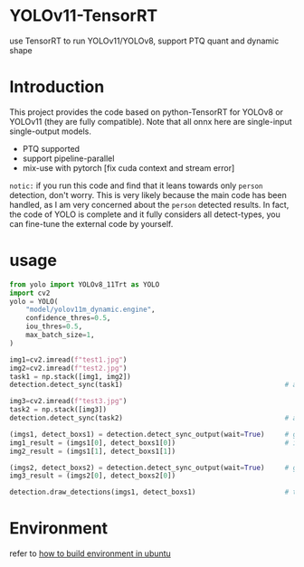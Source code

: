 # YOLOv11-TensorRT
use TensorRT to run YOLOv11/YOLOv8, support PTQ quant and dynamic shape

# Introduction

This project provides the code based on python-TensorRT for YOLOv8 or YOLOv11 (they are fully compatible). Note that all onnx here are single-input single-output models.

* PTQ supported
* support pipeline-parallel
* mix-use with pytorch [fix cuda context and stream error]

`notic:` if you run this code and find that it leans towards only `person` detection, don't worry. This is very likely because the main code has been handled, as I am very concerned about the `person` detected results. In fact, the code of YOLO is complete and it fully considers all detect-types, you can fine-tune the external code by yourself.

# usage

```python
from yolo import YOLOv8_11Trt as YOLO
import cv2
yolo = YOLO(
    "model/yolov11m_dynamic.engine",
    confidence_thres=0.5,
    iou_thres=0.5,
    max_batch_size=1,
)

img1=cv2.imread(f"test1.jpg")
img2=cv2.imread(f"test2.jpg")
task1 = np.stack([img1, img2])
detection.detect_sync(task1)                                        # add task1 sync

img3=cv2.imread(f"test3.jpg")
task2 = np.stack([img3])
detection.detect_sync(task2)                                        # add task2 sync

(imgs1, detect_boxs1) = detection.detect_sync_output(wait=True)     # get result for task1, block if computing
img1_result = (imgs1[0], detect_boxs1[0])                           # imgs[i] is raw img, detect_boxs[i] is bbox
img2_result = (imgs1[1], detect_boxs1[1])    

(imgs2, detect_boxs2) = detection.detect_sync_output(wait=True)     # get result for task2
img3_result = (imgs2[0], detect_boxs2[0])

detection.draw_detections(imgs1, detect_boxs1)                      # this function can draw bbox in imgs1. notice: it will modify imgs1 content in-place
```

# Environment

refer to [how to build environment in ubuntu](env.md)